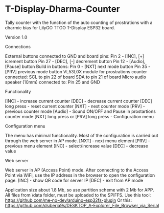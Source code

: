 # T-Display-Dharma-Counter
Tally counter with the function of the auto counting of prostrations with a dharmic bias for LilyGO TTGO T-Display ESP32 board. 

Version 1.0

Connections

External buttons connected to GND and board pins:
Pin 2  - [INC], [+] icrement button
Pin 27 - [DEC], [-] decrement button
Pin 12 - [Audio], [Pause] button
Build in buttons:
Pin 0  - [NXT] next mode button
Pin 35 - [PRV] previous mode button
VL53L0X module for prostrations counter connected:
SCL to pin 22 of board
SDA to pin 21 of board
Micro audio speaker (10mm) connected to:
Pin 25 and GND

Functionality

[INC]   - increase current counter
[DEC]   - decrease current counter
[DEC] long press  - reset current counter
[NXT]   - next counter mode
[PRV]   - previous counter mode
[Audio] - Sound ON/OFF and Pause in prostartions counter mode
[NXT] long press or [PRV] long press - Configuration menu

Configuration menu

The menu has minimal functionality. Most of the
configuration is carried out through the web server in AP mode.
[NXT] - next menu element
[PRV] - previous menu element
[INC] - select/increase value
[DEC] - decrease value

Web server

Web server in AP (Access Point) mode.
After connecting to the Access Point via WiFi,
use the IP address in the browser to open the configuration page.
[INC] - show QR code for server IP
[DEC] - exit from AP mode

Application size about 1.8 Mb, so use partition scheme with 2 Mb for APP.
All files from \data folder, must be uploaded to the SPIFFS.
Use this tool: https://github.com/me-no-dev/arduino-esp32fs-plugin
Or this: https://github.com/dsiberia9s/DESKTOP_A-Explorer_File_Browser_via_Serial
